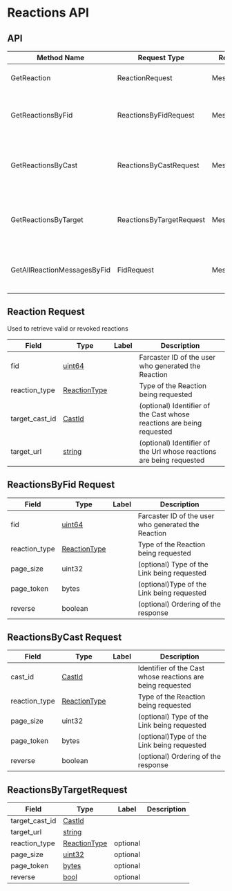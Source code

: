 # Reactions API

## API

| Method Name                 | Request Type             | Response Type    | Description                                                  |
|-----------------------------|--------------------------|------------------|--------------------------------------------------------------|
| GetReaction                 | ReactionRequest          | Message          | Returns a specific Reaction                                  |
| GetReactionsByFid           | ReactionsByFidRequest    | MessagesResponse | Returns Reactions made by an Fid in reverse chron order      |
| GetReactionsByCast          | ReactionsByCastRequest   | MessagesResponse | Returns ReactionAdds for a given Cast in reverse chron order |
| GetReactionsByTarget        | ReactionsByTargetRequest | MessagesResponse | Returns ReactionAdds for a given Cast in reverse chron order |
| GetAllReactionMessagesByFid | FidRequest               | MessagesResponse | Returns Reactions made by an Fid in reverse chron order      |

## Reaction Request

Used to retrieve valid or revoked reactions

| Field          | Type              | Label | Description                                                           |
|----------------|-------------------|-------|-----------------------------------------------------------------------|
| fid            | [uint64](#)       |       | Farcaster ID of the user who generated the Reaction                   |
| reaction_type  | [ReactionType](#) |       | Type of the Reaction being requested                                  |
| target_cast_id | [CastId](#)       |       | (optional) Identifier of the Cast whose reactions are being requested |
| target_url     | [string](#)       |       | (optional) Identifier of the Url whose reactions are being requested  |

## ReactionsByFid Request

| Field         | Type              | Label | Description                                         |
|---------------|-------------------|-------|-----------------------------------------------------|
| fid           | [uint64](#)       |       | Farcaster ID of the user who generated the Reaction |
| reaction_type | [ReactionType](#) |       | Type of the Reaction being requested                |
| page_size     | uint32            |       | (optional) Type of the Link being requested         |
| page_token    | bytes             |       | (optional)Type of the Link being requested          |
| reverse       | boolean           |       | (optional) Ordering of the response                 |

## ReactionsByCast Request

| Field         | Type              | Label | Description                                                |
|---------------|-------------------|-------|------------------------------------------------------------|
| cast_id       | [CastId](#)       |       | Identifier of the Cast whose reactions are being requested |
| reaction_type | [ReactionType](#) |       | Type of the Reaction being requested                       |
| page_size     | uint32            |       | (optional) Type of the Link being requested                |
| page_token    | bytes             |       | (optional)Type of the Link being requested                 |
| reverse       | boolean           |       | (optional) Ordering of the response                        |

## ReactionsByTargetRequest

| Field          | Type                          | Label    | Description |
|----------------|-------------------------------|----------|-------------|
| target_cast_id | [CastId](#CastId)             |          |             |
| target_url     | [string](#string)             |          |             |
| reaction_type  | [ReactionType](#ReactionType) | optional |             |
| page_size      | [uint32](#uint32)             | optional |             |
| page_token     | [bytes](#bytes)               | optional |             |
| reverse        | [bool](#bool)                 | optional |             |
